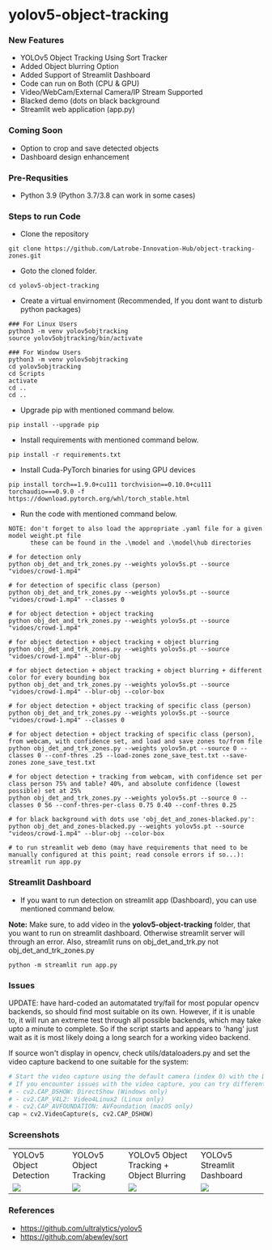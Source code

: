 # yolov5-object-tracking

### New Features
- YOLOv5 Object Tracking Using Sort Tracker
- Added Object blurring Option
- Added Support of Streamlit Dashboard
- Code can run on Both (CPU & GPU)
- Video/WebCam/External Camera/IP Stream Supported
- Blacked demo (dots on black background
- Streamlit web application (app.py)

### Coming Soon
- Option to crop and save detected objects
- Dashboard design enhancement

### Pre-Requsities
- Python 3.9 (Python 3.7/3.8 can work in some cases)

### Steps to run Code
- Clone the repository
```
git clone https://github.com/Latrobe-Innovation-Hub/object-tracking-zones.git
```

- Goto the cloned folder.
```
cd yolov5-object-tracking
```

- Create a virtual envirnoment (Recommended, If you dont want to disturb python packages)
```
### For Linux Users
python3 -m venv yolov5objtracking
source yolov5objtracking/bin/activate

### For Window Users
python3 -m venv yolov5objtracking
cd yolov5objtracking
cd Scripts
activate
cd ..
cd ..
```

- Upgrade pip with mentioned command below.
```
pip install --upgrade pip
```

- Install requirements with mentioned command below.
```
pip install -r requirements.txt
```

- Install Cuda-PyTorch binaries for using GPU devices
```
pip install torch==1.9.0+cu111 torchvision==0.10.0+cu111 torchaudio===0.9.0 -f https://download.pytorch.org/whl/torch_stable.html
```

- Run the code with mentioned command below.
```
NOTE: don't forget to also load the appropriate .yaml file for a given model weight.pt file
      these can be found in the .\model and .\model\hub directories

# for detection only
python obj_det_and_trk_zones.py --weights yolov5s.pt --source "vidoes/crowd-1.mp4"

# for detection of specific class (person)
python obj_det_and_trk_zones.py --weights yolov5s.pt --source "vidoes/crowd-1.mp4" --classes 0

# for object detection + object tracking
python obj_det_and_trk_zones.py --weights yolov5s.pt --source "vidoes/crowd-1.mp4"

# for object detection + object tracking + object blurring
python obj_det_and_trk_zones.py --weights yolov5s.pt --source "vidoes/crowd-1.mp4" --blur-obj

# for object detection + object tracking + object blurring + different color for every bounding box
python obj_det_and_trk_zones.py --weights yolov5s.pt --source "vidoes/crowd-1.mp4" --blur-obj --color-box

# for object detection + object tracking of specific class (person)
python obj_det_and_trk_zones.py --weights yolov5s.pt --source "vidoes/crowd-1.mp4" --classes 0

# for object detection + object tracking of specific class (person), from webcam, with confidence set, and load and save zones to/from file
python obj_det_and_trk_zones.py --weights yolov5n.pt --source 0 --classes 0 --conf-thres .25 --load-zones zone_save_test.txt --save-zones zone_save_test.txt

# for object detection + tracking from webcam, with confidence set per class person 75% and table? 40%, and absolute confidence (lowest possible) set at 25%
python obj_det_and_trk_zones.py --weights yolov5s.pt --source 0 --classes 0 56 --conf-thres-per-class 0.75 0.40 --conf-thres 0.25

# for black background with dots use 'obj_det_and_zones-blacked.py':
python obj_det_and_zones-blacked.py --weights yolov5s.pt --source "videos/crowd-1.mp4" --blur-obj --color-box

# to run streamlit web demo (may have requirements that need to be manually configured at this point; read console errors if so...):
streamlit run app.py
```

### Streamlit Dashboard
- If you want to run detection on streamlit app (Dashboard), you can use mentioned command below.

<b>Note:</b> Make sure, to add video in the <b>yolov5-object-tracking</b> folder, that you want to run on streamlit dashboard. Otherwise streamlit server will through an error.  Also, streamlit runs on obj_det_and_trk.py not obj_det_and_trk_zones.py
```
python -m streamlit run app.py
```

### Issues
UPDATE: have hard-coded an automatated try/fail for most popular opencv backends, so should find most suitable on its own.  However, if it is unable to, it will run an extreme test through all possible backends, which may take upto a minute to complete. So if the script starts and appears to 'hang' just wait as it is most likely doing a long search for a working video backend.

If source won't display in opencv, check utils/dataloaders.py and set the video capture backend to one suitable for the system:
```python
# Start the video capture using the default camera (index 0) with the DirectShow backend.
# If you encounter issues with the video capture, you can try different backend options by changing the second argument:
# - cv2.CAP_DSHOW: DirectShow (Windows only)
# - cv2.CAP_V4L2: Video4Linux2 (Linux only)
# - cv2.CAP_AVFOUNDATION: AVFoundation (macOS only)
cap = cv2.VideoCapture(s, cv2.CAP_DSHOW)
```

### Screenshots
<table>
  <tr>
    <td>YOLOv5 Object Detection</td>
    <td>YOLOv5 Object Tracking</td>
    <td>YOLOv5 Object Tracking + Object Blurring</td>
    <td>YOLOv5 Streamlit Dashboard</td>
  </tr>
  <tr>
    <td><img src="https://user-images.githubusercontent.com/62513924/189525324-9aaf4b60-9336-41c3-8a27-8722bb7da731.png"></td>
     <td><img src="https://user-images.githubusercontent.com/62513924/189525332-1e84b4d5-ae4e-4c1b-9498-0ec1d4ad4bd7.png"></td>
     <td><img src="https://user-images.githubusercontent.com/62513924/189525328-f85ef474-e964-4d79-8f75-78ad4e5397d4.png"></td>
     <td><img src="https://user-images.githubusercontent.com/62513924/189525342-8d4d81f4-5e3a-45aa-9972-5f5de1c72159.png"></td>
  </tr>
 </table>

### References
 - https://github.com/ultralytics/yolov5
 - https://github.com/abewley/sort
